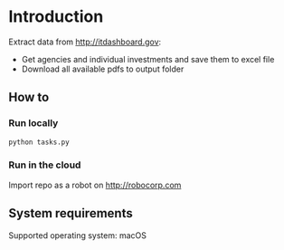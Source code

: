 # Introduction

 Extract data from <http://itdashboard.gov>:

- Get agencies and individual investments and save them to excel file
- Download all available pdfs to output folder

## How to

### Run locally

```bash
python tasks.py
```

### Run in the cloud

Import repo as a robot on <http://robocorp.com>

## System requirements

Supported operating system: macOS

